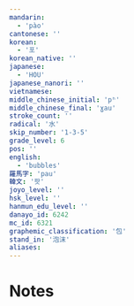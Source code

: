 ```yaml
---
mandarin:
  - 'pào'
cantonese: ''
korean:
  - '포'
korean_native: ''
japanese:
  - 'HOU'
japanese_nanori: ''
vietnamese:
middle_chinese_initial: 'pʰ'
middle_chinese_final: 'ɣau'
stroke_count: ''
radical: '水'
skip_number: '1-3-5'
grade_level: 6
pos: ''
english:
  - 'bubbles'
羅馬字: 'pau'
韓文: '팟'
joyo_level: ''
hsk_level: ''
hanmun_edu_level: ''
danayo_id: 6242
mc_id: 6321
graphemic_classification: '包'
stand_in: '泡沫'
aliases:
---
```


# Notes
